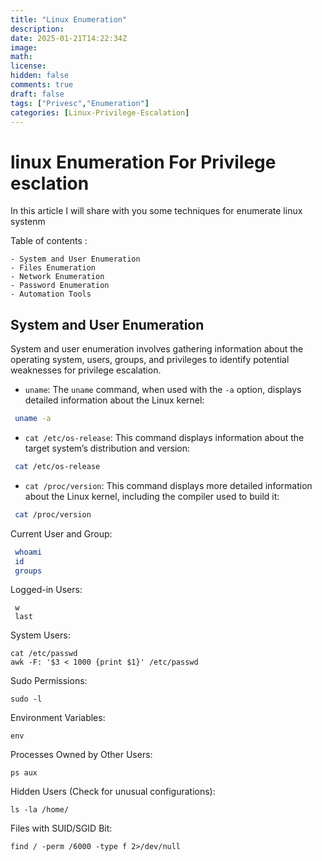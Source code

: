 ```yaml
---
title: "Linux Enumeration"
description: 
date: 2025-01-21T14:22:34Z
image: 
math: 
license: 
hidden: false
comments: true
draft: false
tags: ["Privesc","Enumeration"]
categories: [Linux-Privilege-Escalation]
---
```


# linux Enumeration For Privilege esclation

In this article I will share with you some techniques for enumerate linux systenm 

Table of contents :


	- System and User Enumeration
	- Files Enumeration
	- Network Enumeration
	- Password Enumeration
	- Automation Tools 


## System and User Enumeration

System and user enumeration involves gathering information about the operating system, users, groups, and privileges to identify potential weaknesses for privilege escalation.


- `uname`: The `uname` command, when used with the `-a` option, displays detailed information about the Linux kernel:

```bash
 uname -a
```

- `cat /etc/os-release`: This command displays information about the target system’s distribution and version:

```bash
 cat /etc/os-release
```

- `cat /proc/version`: This command displays more detailed information about the Linux kernel, including the compiler used to build it:

```bash
 cat /proc/version
```

Current User and Group:

```bash
 whoami
 id
 groups
```

Logged-in Users:

```shell
 w
 last
```

System Users:

```shell
cat /etc/passwd
awk -F: '$3 < 1000 {print $1}' /etc/passwd
```

Sudo Permissions:

```shell
sudo -l
```

Environment Variables:

```shell
env
```

Processes Owned by Other Users:

```shell
ps aux
```

Hidden Users (Check for unusual configurations):

```shell
ls -la /home/
```

Files with SUID/SGID Bit:

```shell
find / -perm /6000 -type f 2>/dev/null
```
